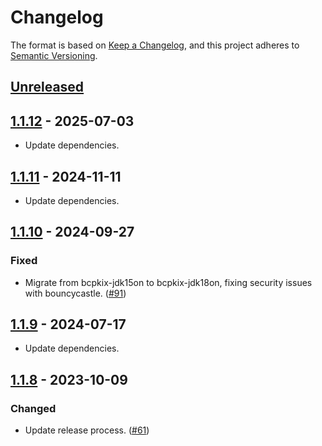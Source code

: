 # Changelog

The format is based on [Keep a Changelog](https://keepachangelog.com/en/1.1.0/), and this project adheres to 
[Semantic Versioning](https://semver.org/spec/v2.0.0.html).

## [Unreleased]


## [1.1.12] - 2025-07-03

- Update dependencies.

## [1.1.11] - 2024-11-11

- Update dependencies.

## [1.1.10] - 2024-09-27

### Fixed

- Migrate from bcpkix-jdk15on to bcpkix-jdk18on, fixing security issues with bouncycastle. ([#91](https://github.com/heroku/env-keystore/pull/91))

## [1.1.9] - 2024-07-17

- Update dependencies.

## [1.1.8] - 2023-10-09

### Changed

- Update release process. ([#61](https://github.com/heroku/env-keystore/pull/61))

[unreleased]: https://github.com/heroku/env-keystore/compare/v1.1.12...HEAD
[1.1.12]: https://github.com/heroku/env-keystore/compare/v1.1.11...v1.1.12
[1.1.11]: https://github.com/heroku/env-keystore/compare/v1.1.10...v1.1.11
[1.1.10]: https://github.com/heroku/env-keystore/compare/v1.1.9...v1.1.10
[1.1.9]: https://github.com/heroku/env-keystore/compare/v1.1.8...v1.1.9
[1.1.8]: https://github.com/heroku/env-keystore/compare/v1.1.7...v1.1.8
